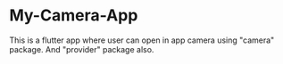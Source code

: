 # My-Camera-App
This is a flutter app where user can open in app camera using "camera" package. And "provider" package also.
